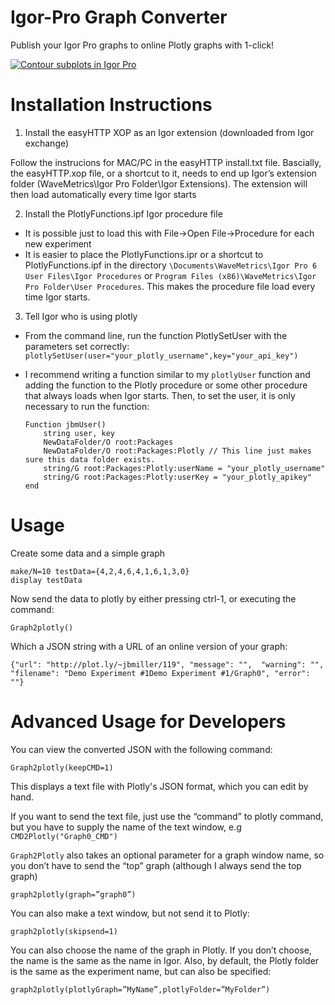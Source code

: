 Igor-Pro Graph Converter
========================

Publish your Igor Pro graphs to online Plotly graphs with 1-click!

[![Contour subplots in Igor Pro](http://i.imgur.com/9QKmUQb.png)](https://plot.ly/~test-runner/10)

# Installation Instructions

1. Install the easyHTTP XOP as an Igor extension (downloaded from Igor exchange)
  
  Follow the instrucions for MAC/PC in the easyHTTP install.txt file. Bascially, the 
easyHTTP.xop file, or a shortcut to it, needs to end up Igor’s extension folder 
(WaveMetrics\Igor Pro Folder\Igor Extensions). The extension will then load 
automatically every time Igor starts

2. Install the PlotlyFunctions.ipf Igor procedure file
  - It is possible just to load this with File->Open File->Procedure for each new 
experiment
  - It is easier to place the PlotlyFunctions.ipr or a shortcut to PlotlyFunctions.ipf in 
the directory `\Documents\WaveMetrics\Igor Pro 6 User Files\Igor Procedures` or 
`Program Files (x86)\WaveMetrics\Igor Pro Folder\User Procedures`. This makes the 
procedure file load every time Igor starts.

3. Tell Igor who is using plotly
  - From the command line, run the function PlotlySetUser with the parameters set 
correctly:
`plotlySetUser(user="your_plotly_username",key="your_api_key")`
  - I recommend writing a function similar to my `plotlyUser` function and adding the 
function to the Plotly procedure or some other procedure that always loads when 
Igor starts. Then, to set the user, it is only necessary to run the function:

    ```
    Function jbmUser()
        string user, key
        NewDataFolder/O root:Packages
        NewDataFolder/O root:Packages:Plotly // This line just makes sure this data folder exists.
        string/G root:Packages:Plotly:userName = "your_plotly_username"
        string/G root:Packages:Plotly:userKey = "your_plotly_apikey"
    end
    ```

# Usage

Create some data and a simple graph

```
make/N=10 testData={4,2,4,6,4,1,6,1,3,0}
display testData
```

Now send the data to plotly by either pressing ctrl-1, or executing the 
command:

```
Graph2plotly()
```

Which a JSON string with a URL of an online version of your graph:

`{"url": "http://plot.ly/~jbmiller/119", "message": "", 
"warning": "", "filename": "Demo Experiment #1Demo Experiment #1/Graph0",
"error": ""}`


# Advanced Usage for Developers

You can view the converted JSON with the following command: 

```
Graph2plotly(keepCMD=1)
```

This displays a text file with Plotly's JSON format, which you can edit by hand.

If you want to send the text file, just use the “command” to plotly command, 
but you have to supply the name of the text window, e.g
`CMD2Plotly("Graph0_CMD")`


`Graph2Plotly` also takes an optional parameter for a graph window name, 
so you don’t have to send the “top” graph (although I always send the top graph)

```
graph2plotly(graph=”graph0”)
```

You can also make a text window, but not send it to Plotly:
```
graph2plotly(skipsend=1)
```

You can also choose the name of the graph in Plotly. 
If you don’t choose, the name is the same as the name in Igor. 
Also, by default, the Plotly folder is the same as the experiment name, but can 
also be specified:

```
graph2plotly(plotlyGraph=”MyName”,plotlyFolder=”MyFolder”)
```
